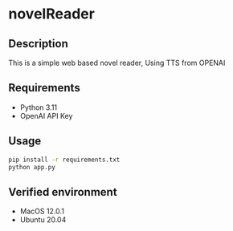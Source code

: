 # novelReader

## Description
This is a simple web based novel reader,
Using TTS from OPENAI

## Requirements
- Python 3.11
- OpenAI API Key

## Usage
```bash
pip install -r requirements.txt
python app.py
```

## Verified environment
- MacOS 12.0.1
- Ubuntu 20.04